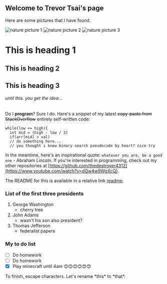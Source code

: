 ## Welcome to Trevor Tsai's page

Here are some pictures that I have found.

![nature picture 1](https://cdn.pixabay.com/photo/2015/06/19/21/24/the-road-815297__340.jpg)
![nature picture 2](https://cdn.pixabay.com/photo/2015/12/01/20/28/road-1072823__340.jpg)
![nature picture 3](https://s3-us-west-2.amazonaws.com/uw-s3-cdn/wp-content/uploads/sites/6/2017/11/04133712/waterfall.jpg)

# This is heading 1
## This is heading 2
## This is heading 3
###### until this. you get the idea...

Do I __program__? Sure I do. Here's a *snippet* of my latest ~~copy-paste from StackOverflow~~ entirely self-written code:
```
while(low <= high){
  int mid = (high - low / 2)
  if(arr[mid] > val)
  // do something here...
  // you thought i knew binary search pseudocode by heart? nice try
```

In the meantime, here's an inspirational quote: `whatever you are, be a good one` - Abraham Lincoln.
If you're interested in programming, check out my other repositories at [https://github.com/thedestroyer4312](https://www.youtube.com/watch?v=dQw4w9WgXcQ).

The README for this is available in a relative link [readme](README.md).
### List of the first three presidents
1. George Washington
    - cherry tree
2. John Adams
    - wasn't his son also president?
3. Thomas Jefferson
    - federalist papers

### My to do list
- [ ] Do homework
- [ ] Do homework
- [x] Play minecraft until 4am
:blush::blush::blush::blush::blush::blush:

To finish, escape characters. Let's rename \*this\* to \*that\*.
